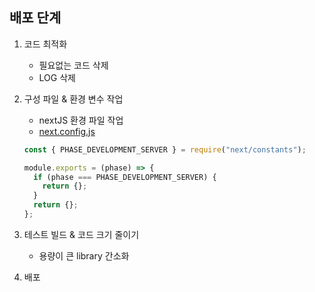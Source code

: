 ## 배포 단계

1. 코드 최적화

   - 필요없는 코드 삭제
   - LOG 삭제

2. 구성 파일 & 환경 변수 작업

   - nextJS 환경 파일 작업
   - [next.config.js](https://nextjs.org/docs/pages/api-reference/next-config-js)

   ```js
   const { PHASE_DEVELOPMENT_SERVER } = require("next/constants");

   module.exports = (phase) => {
     if (phase === PHASE_DEVELOPMENT_SERVER) {
       return {};
     }
     return {};
   };
   ```

3. 테스트 빌드 & 코드 크기 줄이기

   - 용량이 큰 library 간소화

4. 배포
